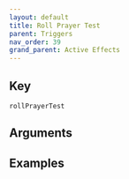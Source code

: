 ```yaml
---
layout: default
title: Roll Prayer Test
parent: Triggers
nav_order: 39
grand_parent: Active Effects
---
```

## Key

`rollPrayerTest`

## Arguments 

## Examples

